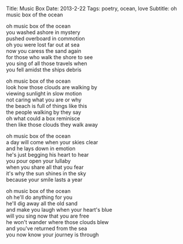 Title: Music Box
Date: 2013-2-22
Tags: poetry, ocean, love
Subtitle: oh music box of the ocean

oh music box of the ocean  
you washed ashore in mystery  
pushed overboard in commotion  
oh you were lost far out at sea  
now you caress the sand again  
for those who walk the shore to see  
you sing of all those travels when  
you fell amidst the ships debris  

oh music box of the ocean  
look how those clouds are walking by  
viewing sunlight in slow motion  
not caring what you are or why  
the beach is full of things like this  
the people walking by they say  
oh what could a box reminisce  
then like those clouds they walk away  

oh music box of the ocean  
a day will come when your skies clear  
and he lays down in emotion  
he's just begging his heart to hear  
you pour open your lullaby  
when you share all that you fear  
it's why the sun shines in the sky  
because your smile lasts a year  

oh music box of the ocean  
oh he'll do anything for you  
he'll dig away all the old sand  
and make you laugh when your heart's blue  
will you sing now that you are free  
he won't wander where those clouds blew  
and you've returned from the sea  
you now know your journey is through  
